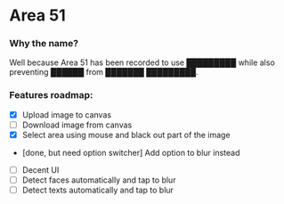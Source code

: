 # Area 51

### Why the name? 
Well because Area 51 has been recorded to use █████████ while also preventing ██████ from ███████ █████████.

### Features roadmap:
- [x] Upload image to canvas
- [ ] Download image from canvas
- [x] Select area using mouse and black out part of the image
- [done, but need option switcher] Add option to blur instead
- [ ] Decent UI
- [ ] Detect faces automatically and tap to blur
- [ ] Detect texts automatically and tap to blur